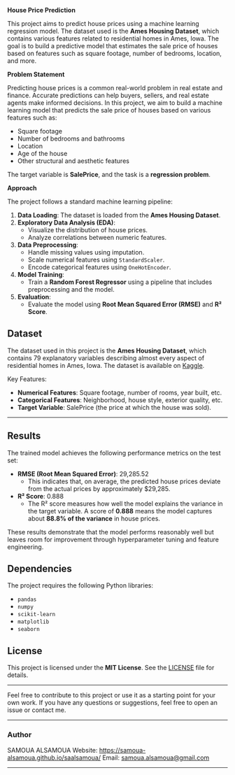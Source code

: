 **House Price Prediction**

This project aims to predict house prices using a machine learning regression model. The dataset used is the **Ames Housing Dataset**, which contains various features related to residential homes in Ames, Iowa. The goal is to build a predictive model that estimates the sale price of houses based on features such as square footage, number of bedrooms, location, and more.


**Problem Statement**

Predicting house prices is a common real-world problem in real estate and finance. Accurate predictions can help buyers, sellers, and real estate agents make informed decisions. In this project, we aim to build a machine learning model that predicts the sale price of houses based on various features such as:
- Square footage
- Number of bedrooms and bathrooms
- Location
- Age of the house
- Other structural and aesthetic features

The target variable is **SalePrice**, and the task is a **regression problem**.

**Approach**

The project follows a standard machine learning pipeline:

1. **Data Loading**: The dataset is loaded from the **Ames Housing Dataset**.
2. **Exploratory Data Analysis (EDA)**:
   - Visualize the distribution of house prices.
   - Analyze correlations between numeric features.
3. **Data Preprocessing**:
   - Handle missing values using imputation.
   - Scale numerical features using `StandardScaler`.
   - Encode categorical features using `OneHotEncoder`.
4. **Model Training**:
   - Train a **Random Forest Regressor** using a pipeline that includes preprocessing and the model.
5. **Evaluation**:
   - Evaluate the model using **Root Mean Squared Error (RMSE)** and **R² Score**.

## Dataset

The dataset used in this project is the **Ames Housing Dataset**, which contains 79 explanatory variables describing almost every aspect of residential homes in Ames, Iowa. The dataset is available on [Kaggle](https://www.kaggle.com/c/house-prices-advanced-regression-techniques/data).

Key Features:
- **Numerical Features**: Square footage, number of rooms, year built, etc.
- **Categorical Features**: Neighborhood, house style, exterior quality, etc.
- **Target Variable**: SalePrice (the price at which the house was sold).

---

## Results

The trained model achieves the following performance metrics on the test set:

- **RMSE (Root Mean Squared Error)**: 29,285.52  
  - This indicates that, on average, the predicted house prices deviate from the actual prices by approximately $29,285.
- **R² Score**: 0.888  
  - The R² score measures how well the model explains the variance in the target variable. A score of **0.888** means the model captures about **88.8% of the variance** in house prices.

These results demonstrate that the model performs reasonably well but leaves room for improvement through hyperparameter tuning and feature engineering.


## Dependencies

The project requires the following Python libraries:
- `pandas`
- `numpy`
- `scikit-learn`
- `matplotlib`
- `seaborn`



## License

This project is licensed under the **MIT License**. See the [LICENSE](LICENSE) file for details.

---

Feel free to contribute to this project or use it as a starting point for your own work. If you have any questions or suggestions, feel free to open an issue or contact me.

---

### Author
SAMOUA ALSAMOUA 
Website: https://samoua-alsamoua.github.io/saalsamoua/ 
Email: samoua.alsamoua@gmail.com 

---

